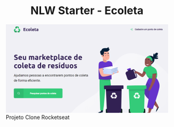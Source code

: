 


<h1 align="center">NLW Starter - Ecoleta</h1>
       
<figure>
  <img src="https://github.com/NayaraBonim/NLWStarter/blob/master/public/assets/wallpapers/nlw1-capa.png" alt="NLWStarter">
  <figcaption>Projeto Clone Rocketseat</figcaption>
</figure>
       
      
       
      

